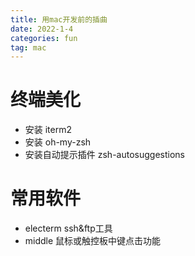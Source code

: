 ```yaml
---
title: 用mac开发前的插曲
date: 2022-1-4
categories: fun
tag: mac
---
```


# 终端美化
- 安装 iterm2
- 安装 oh-my-zsh
- 安装自动提示插件 zsh-autosuggestions

# 常用软件
- electerm ssh&ftp工具
- middle 鼠标或触控板中键点击功能